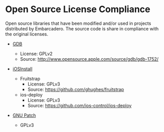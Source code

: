 # Open Source License Compliance
Open source libraries that have been modified and/or used in projects distributed by Embarcadero. The source code is share in compliance with the original licenses.

* [GDB](https://github.com/Embarcadero/License-Compliance/tree/main/gdb)
  * License: GPLv2
  * Source: http://www.opensource.apple.com/source/gdb/gdb-1752/

* [iOSInstall](https://github.com/Embarcadero/License-Compliance/tree/main/iOSInstall)
  * Fruitstrap
    * License: GPLv3
    * Source: https://github.com/ghughes/fruitstrap
  * ios-deploy
    * License: GPLv3
    * Source: https://github.com/ios-control/ios-deploy
* [GNU Patch](https://github.com/Embarcadero/License-Compliance/tree/main/GNU-Patch/)
  * GPLv3

